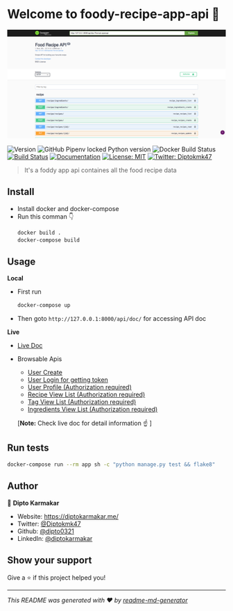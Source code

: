# Welcome to foody-recipe-app-api 👋
![foody_recipe_api](banner.png)

![Version](https://img.shields.io/badge/version-0.1-blue.svg?cacheSeconds=2592000)
![GitHub Pipenv locked Python version](https://img.shields.io/github/pipenv/locked/python-version/dipto0321/foody-recipe-app-api)
![Docker Build Status](https://img.shields.io/docker/build/dipto0321/foody-recipe-app-api)
[![Build Status](https://travis-ci.org/dipto0321/foody-recipe-app-api.svg?branch=master)](https://travis-ci.org/dipto0321/foody-recipe-app-api)
[![Documentation](https://img.shields.io/badge/documentation-yes-brightgreen.svg)](#)
[![License: MIT](https://img.shields.io/badge/License-MIT-yellow.svg)](LICENSE)
[![Twitter: Diptokmk47](https://img.shields.io/twitter/follow/Diptokmk47.svg?style=social)](https://twitter.com/Diptokmk47)

> It's a foddy app api containes all the food recipe data

## Install
  - Install docker and docker-compose
  - Run this comman 👇
    ```sh
    docker build .
    docker-compose build
    ```

## Usage
  **Local**
  - First run 
    ```sh
    docker-compose up
    ```
  - Then goto `http://127.0.0.1:8000/api/doc/` for accessing API doc
  
  **Live**

  - [Live Doc](https://foody-recipe-app-api.herokuapp.com/api/doc/)
  - Browsable Apis
    - [User Create](https://foody-recipe-app-api.herokuapp.com/api/user/create/)
    - [User Login for getting token](https://foody-recipe-app-api.herokuapp.com/api/user/token/)
    - [User Profile (Authorization required)](https://foody-recipe-app-api.herokuapp.com/api/user/me/)
    - [Recipe View List (Authorization required)](https://foody-recipe-app-api.herokuapp.com/api/recipe/recipes/)
    - [Tag View List (Authorization required)](https://foody-recipe-app-api.herokuapp.com/api/recipe/tags/)
    - [Ingredients View List (Authorization required)](https://foody-recipe-app-api.herokuapp.com/api/recipe/ingredients/)
  
    [**Note:** Check live doc for detail information ☝️ ]

## Run tests

```sh
docker-compose run --rm app sh -c "python manage.py test && flake8"
```

## Author

👤 **Dipto Karmakar**

* Website: https://diptokarmakar.me/
* Twitter: [@Diptokmk47](https://twitter.com/Diptokmk47)
* Github: [@dipto0321](https://github.com/dipto0321)
* LinkedIn: [@diptokarmakar](https://linkedin.com/in/diptokarmakar)

## Show your support

Give a ⭐️ if this project helped you!


***
_This README was generated with ❤️ by [readme-md-generator](https://github.com/kefranabg/readme-md-generator)_
